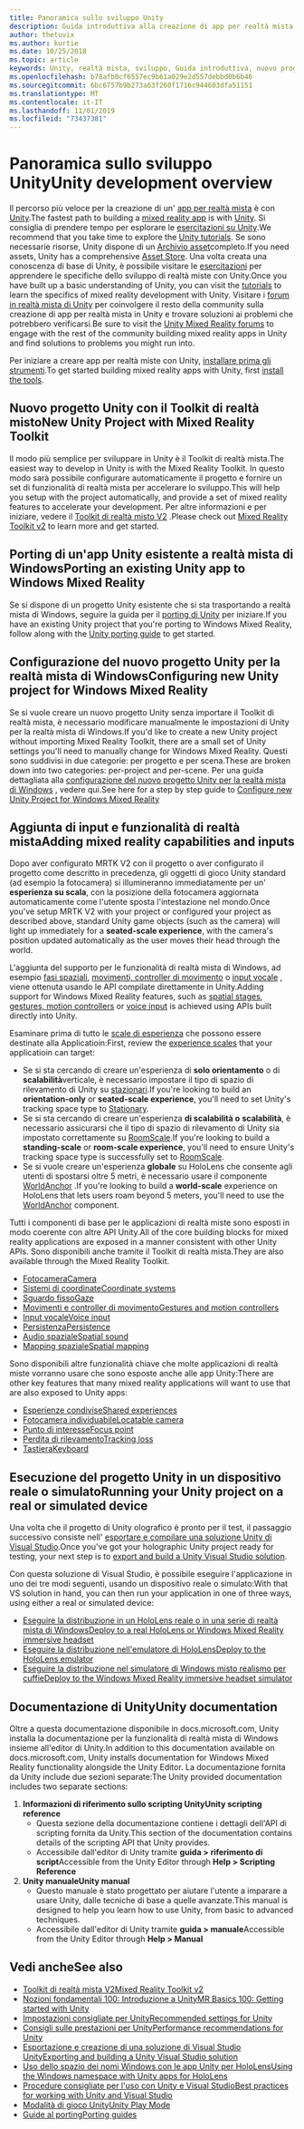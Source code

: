 ```yaml
---
title: Panoramica sullo sviluppo Unity
description: Guida introduttiva alla creazione di app per realtà mista in Unity.
author: thetuvix
ms.author: kurtie
ms.date: 10/25/2018
ms.topic: article
keywords: Unity, realtà mista, sviluppo, Guida introduttiva, nuovo progetto, porting, funzionalità, fotocamera, simulazione, emulazione, documentazione
ms.openlocfilehash: b78afb0cf6557ec9b61a029e2d557debbd0b6b46
ms.sourcegitcommit: 6bc6757b9b273a63f260f1716c944603dfa51151
ms.translationtype: MT
ms.contentlocale: it-IT
ms.lasthandoff: 11/01/2019
ms.locfileid: "73437381"
---
```

# <a name="unity-development-overview"></a><span data-ttu-id="52e38-104">Panoramica sullo sviluppo Unity</span><span class="sxs-lookup"><span data-stu-id="52e38-104">Unity development overview</span></span>

<span data-ttu-id="52e38-105">Il percorso più veloce per la creazione di un' [app per realtà mista](app-views.md) è con [Unity](https://unity.com).</span><span class="sxs-lookup"><span data-stu-id="52e38-105">The fastest path to building a [mixed reality app](app-views.md) is with [Unity](https://unity.com).</span></span> <span data-ttu-id="52e38-106">Si consiglia di prendere tempo per esplorare le [esercitazioni su Unity](https://unity3d.com/learn/tutorials).</span><span class="sxs-lookup"><span data-stu-id="52e38-106">We recommend that you take time to explore the [Unity tutorials](https://unity3d.com/learn/tutorials).</span></span> <span data-ttu-id="52e38-107">Se sono necessarie risorse, Unity dispone di un [Archivio asset](https://www.assetstore.unity3d.com/)completo.</span><span class="sxs-lookup"><span data-stu-id="52e38-107">If you need assets, Unity has a comprehensive [Asset Store](https://www.assetstore.unity3d.com/).</span></span> <span data-ttu-id="52e38-108">Una volta creata una conoscenza di base di Unity, è possibile visitare le [esercitazioni](tutorials.md) per apprendere le specifiche dello sviluppo di realtà miste con Unity.</span><span class="sxs-lookup"><span data-stu-id="52e38-108">Once you have built up a basic understanding of Unity, you can visit the [tutorials](tutorials.md) to learn the specifics of mixed reality development with Unity.</span></span> <span data-ttu-id="52e38-109">Visitare i [forum in realtà mista di Unity](https://forum.unity3d.com/forums/hololens.102/) per coinvolgere il resto della community sulla creazione di app per realtà mista in Unity e trovare soluzioni ai problemi che potrebbero verificarsi.</span><span class="sxs-lookup"><span data-stu-id="52e38-109">Be sure to visit the [Unity Mixed Reality forums](https://forum.unity3d.com/forums/hololens.102/) to engage with the rest of the community building mixed reality apps in Unity and find solutions to problems you might run into.</span></span>

<span data-ttu-id="52e38-110">Per iniziare a creare app per realtà miste con Unity, [installare prima gli strumenti](install-the-tools.md).</span><span class="sxs-lookup"><span data-stu-id="52e38-110">To get started building mixed reality apps with Unity, first [install the tools](install-the-tools.md).</span></span> 

## <a name="new-unity-project-with-mixed-reality-toolkit"></a><span data-ttu-id="52e38-111">Nuovo progetto Unity con il Toolkit di realtà misto</span><span class="sxs-lookup"><span data-stu-id="52e38-111">New Unity Project with Mixed Reality Toolkit</span></span> 

<span data-ttu-id="52e38-112">Il modo più semplice per sviluppare in Unity è il Toolkit di realtà mista.</span><span class="sxs-lookup"><span data-stu-id="52e38-112">The easiest way to develop in Unity is with the Mixed Reality Toolkit.</span></span> <span data-ttu-id="52e38-113">In questo modo sarà possibile configurare automaticamente il progetto e fornire un set di funzionalità di realtà mista per accelerare lo sviluppo.</span><span class="sxs-lookup"><span data-stu-id="52e38-113">This will help you setup with the project automatically, and provide a set of mixed reality features to accelerate your development.</span></span> <span data-ttu-id="52e38-114">Per altre informazioni e per iniziare, vedere il [Toolkit di realtà misto V2](mrtk-getting-started.md) .</span><span class="sxs-lookup"><span data-stu-id="52e38-114">Please check out [Mixed Reality Toolkit v2](mrtk-getting-started.md) to learn more and get started.</span></span> 

## <a name="porting-an-existing-unity-app-to-windows-mixed-reality"></a><span data-ttu-id="52e38-115">Porting di un'app Unity esistente a realtà mista di Windows</span><span class="sxs-lookup"><span data-stu-id="52e38-115">Porting an existing Unity app to Windows Mixed Reality</span></span>

<span data-ttu-id="52e38-116">Se si dispone di un progetto Unity esistente che si sta trasportando a realtà mista di Windows, seguire la guida per il [porting di Unity](porting-guides.md) per iniziare.</span><span class="sxs-lookup"><span data-stu-id="52e38-116">If you have an existing Unity project that you're porting to Windows Mixed Reality, follow along with the [Unity porting guide](porting-guides.md) to get started.</span></span>

## <a name="configuring-new-unity-project-for-windows-mixed-reality"></a><span data-ttu-id="52e38-117">Configurazione del nuovo progetto Unity per la realtà mista di Windows</span><span class="sxs-lookup"><span data-stu-id="52e38-117">Configuring new Unity project for Windows Mixed Reality</span></span>

<span data-ttu-id="52e38-118">Se si vuole creare un nuovo progetto Unity senza importare il Toolkit di realtà mista, è necessario modificare manualmente le impostazioni di Unity per la realtà mista di Windows.</span><span class="sxs-lookup"><span data-stu-id="52e38-118">If you'd like to create a new Unity project without importing Mixed Reality Toolkit, there are a small set of Unity settings you'll need to manually change for Windows Mixed Reality.</span></span> <span data-ttu-id="52e38-119">Questi sono suddivisi in due categorie: per progetto e per scena.</span><span class="sxs-lookup"><span data-stu-id="52e38-119">These are broken down into two categories: per-project and per-scene.</span></span> <span data-ttu-id="52e38-120">Per una guida dettagliata alla [configurazione del nuovo progetto Unity per la realtà mista di Windows](Configure-Unity-Project.md) , vedere qui.</span><span class="sxs-lookup"><span data-stu-id="52e38-120">See here for a step by step guide to [Configure new Unity Project for Windows Mixed Reality](Configure-Unity-Project.md)</span></span>

## <a name="adding-mixed-reality-capabilities-and-inputs"></a><span data-ttu-id="52e38-121">Aggiunta di input e funzionalità di realtà mista</span><span class="sxs-lookup"><span data-stu-id="52e38-121">Adding mixed reality capabilities and inputs</span></span>

<span data-ttu-id="52e38-122">Dopo aver configurato MRTK V2 con il progetto o aver configurato il progetto come descritto in precedenza, gli oggetti di gioco Unity standard (ad esempio la fotocamera) si illumineranno immediatamente per un' **esperienza su scala**, con la posizione della fotocamera aggiornata automaticamente come l'utente sposta l'intestazione nel mondo.</span><span class="sxs-lookup"><span data-stu-id="52e38-122">Once you've setup MRTK V2 with your project or configured your project as described above, standard Unity game objects (such as the camera) will light up immediately for a **seated-scale experience**, with the camera's position updated automatically as the user moves their head through the world.</span></span>

<span data-ttu-id="52e38-123">L'aggiunta del supporto per le funzionalità di realtà mista di Windows, ad esempio [fasi spaziali](coordinate-systems.md#spatial-coordinate-systems), [movimenti, controller di movimento](gestures-and-motion-controllers-in-unity.md) o [input vocale](voice-input-in-unity.md) , viene ottenuta usando le API compilate direttamente in Unity.</span><span class="sxs-lookup"><span data-stu-id="52e38-123">Adding support for Windows Mixed Reality features, such as [spatial stages](coordinate-systems.md#spatial-coordinate-systems), [gestures, motion controllers](gestures-and-motion-controllers-in-unity.md) or [voice input](voice-input-in-unity.md) is achieved using APIs built directly into Unity.</span></span> 

<span data-ttu-id="52e38-124">Esaminare prima di tutto le [scale di esperienza](coordinate-systems.md) che possono essere destinate alla Applicatioin:</span><span class="sxs-lookup"><span data-stu-id="52e38-124">First, review the [experience scales](coordinate-systems.md) that your applicatioin can target:</span></span>
* <span data-ttu-id="52e38-125">Se si sta cercando di creare un'esperienza di **solo orientamento** o di **scalabilità**verticale, è necessario impostare il tipo di spazio di rilevamento di Unity su [stazionari](coordinate-systems-in-unity.md#building-an-orientation-only-or-seated-scale-experience).</span><span class="sxs-lookup"><span data-stu-id="52e38-125">If you're looking to build an **orientation-only** or **seated-scale experience**, you'll need to set Unity's tracking space type to [Stationary](coordinate-systems-in-unity.md#building-an-orientation-only-or-seated-scale-experience).</span></span>
* <span data-ttu-id="52e38-126">Se si sta cercando di creare un'esperienza **di scalabilità o** **scalabilità**, è necessario assicurarsi che il tipo di spazio di rilevamento di Unity sia impostato correttamente su [RoomScale](coordinate-systems-in-unity.md#building-an-orientation-only-or-seated-scale-experience).</span><span class="sxs-lookup"><span data-stu-id="52e38-126">If you're looking to build a **standing-scale** or **room-scale experience**, you'll need to ensure Unity's tracking space type is successfully set to [RoomScale](coordinate-systems-in-unity.md#building-an-orientation-only-or-seated-scale-experience).</span></span>
* <span data-ttu-id="52e38-127">Se si vuole creare un'esperienza **globale** su HoloLens che consente agli utenti di spostarsi oltre 5 metri, è necessario usare il componente [WorldAnchor](coordinate-systems-in-unity.md#building-a-world-scale-experience) .</span><span class="sxs-lookup"><span data-stu-id="52e38-127">If you're looking to build a **world-scale** experience on HoloLens that lets users roam beyond 5 meters, you'll need to use the [WorldAnchor](coordinate-systems-in-unity.md#building-a-world-scale-experience) component.</span></span>

<span data-ttu-id="52e38-128">Tutti i componenti di base per le applicazioni di realtà miste sono esposti in modo coerente con altre API Unity.</span><span class="sxs-lookup"><span data-stu-id="52e38-128">All of the core building blocks for mixed reality applications are exposed in a manner consistent with other Unity APIs.</span></span> <span data-ttu-id="52e38-129">Sono disponibili anche tramite il Toolkit di realtà mista.</span><span class="sxs-lookup"><span data-stu-id="52e38-129">They are also available through the Mixed Reality Toolkit.</span></span>
* [<span data-ttu-id="52e38-130">Fotocamera</span><span class="sxs-lookup"><span data-stu-id="52e38-130">Camera</span></span>](camera-in-unity.md)
* [<span data-ttu-id="52e38-131">Sistemi di coordinate</span><span class="sxs-lookup"><span data-stu-id="52e38-131">Coordinate systems</span></span>](coordinate-systems-in-unity.md)
* [<span data-ttu-id="52e38-132">Sguardo fisso</span><span class="sxs-lookup"><span data-stu-id="52e38-132">Gaze</span></span>](gaze-in-unity.md)
* [<span data-ttu-id="52e38-133">Movimenti e controller di movimento</span><span class="sxs-lookup"><span data-stu-id="52e38-133">Gestures and motion controllers</span></span>](gestures-and-motion-controllers-in-unity.md)
* [<span data-ttu-id="52e38-134">Input vocale</span><span class="sxs-lookup"><span data-stu-id="52e38-134">Voice input</span></span>](voice-input-in-unity.md)
* [<span data-ttu-id="52e38-135">Persistenza</span><span class="sxs-lookup"><span data-stu-id="52e38-135">Persistence</span></span>](persistence-in-unity.md)
* [<span data-ttu-id="52e38-136">Audio spaziale</span><span class="sxs-lookup"><span data-stu-id="52e38-136">Spatial sound</span></span>](spatial-sound-in-unity.md)
* [<span data-ttu-id="52e38-137">Mapping spaziale</span><span class="sxs-lookup"><span data-stu-id="52e38-137">Spatial mapping</span></span>](spatial-mapping-in-unity.md)

<span data-ttu-id="52e38-138">Sono disponibili altre funzionalità chiave che molte applicazioni di realtà miste vorranno usare che sono esposte anche alle app Unity:</span><span class="sxs-lookup"><span data-stu-id="52e38-138">There are other key features that many mixed reality applications will want to use that are also exposed to Unity apps:</span></span>
* [<span data-ttu-id="52e38-139">Esperienze condivise</span><span class="sxs-lookup"><span data-stu-id="52e38-139">Shared experiences</span></span>](shared-experiences-in-unity.md)
* [<span data-ttu-id="52e38-140">Fotocamera individuabile</span><span class="sxs-lookup"><span data-stu-id="52e38-140">Locatable camera</span></span>](locatable-camera-in-unity.md)
* [<span data-ttu-id="52e38-141">Punto di interesse</span><span class="sxs-lookup"><span data-stu-id="52e38-141">Focus point</span></span>](focus-point-in-unity.md)
* [<span data-ttu-id="52e38-142">Perdita di rilevamento</span><span class="sxs-lookup"><span data-stu-id="52e38-142">Tracking loss</span></span>](tracking-loss-in-unity.md)
* [<span data-ttu-id="52e38-143">Tastiera</span><span class="sxs-lookup"><span data-stu-id="52e38-143">Keyboard</span></span>](keyboard-input-in-unity.md)

## <a name="running-your-unity-project-on-a-real-or-simulated-device"></a><span data-ttu-id="52e38-144">Esecuzione del progetto Unity in un dispositivo reale o simulato</span><span class="sxs-lookup"><span data-stu-id="52e38-144">Running your Unity project on a real or simulated device</span></span>

<span data-ttu-id="52e38-145">Una volta che il progetto di Unity olografico è pronto per il test, il passaggio successivo consiste nell' [esportare e compilare una soluzione Unity di Visual Studio](exporting-and-building-a-unity-visual-studio-solution.md).</span><span class="sxs-lookup"><span data-stu-id="52e38-145">Once you've got your holographic Unity project ready for testing, your next step is to [export and build a Unity Visual Studio solution](exporting-and-building-a-unity-visual-studio-solution.md).</span></span>

<span data-ttu-id="52e38-146">Con questa soluzione di Visual Studio, è possibile eseguire l'applicazione in uno dei tre modi seguenti, usando un dispositivo reale o simulato:</span><span class="sxs-lookup"><span data-stu-id="52e38-146">With that VS solution in hand, you can then run your application in one of three ways, using either a real or simulated device:</span></span>
* [<span data-ttu-id="52e38-147">Eseguire la distribuzione in un HoloLens reale o in una serie di realtà mista di Windows</span><span class="sxs-lookup"><span data-stu-id="52e38-147">Deploy to a real HoloLens or Windows Mixed Reality immersive headset</span></span>](using-visual-studio.md)
* [<span data-ttu-id="52e38-148">Eseguire la distribuzione nell'emulatore di HoloLens</span><span class="sxs-lookup"><span data-stu-id="52e38-148">Deploy to the HoloLens emulator</span></span>](using-the-hololens-emulator.md)
* [<span data-ttu-id="52e38-149">Eseguire la distribuzione nel simulatore di Windows misto realismo per cuffie</span><span class="sxs-lookup"><span data-stu-id="52e38-149">Deploy to the Windows Mixed Reality immersive headset simulator</span></span>](using-the-windows-mixed-reality-simulator.md)

## <a name="unity-documentation"></a><span data-ttu-id="52e38-150">Documentazione di Unity</span><span class="sxs-lookup"><span data-stu-id="52e38-150">Unity documentation</span></span>

<span data-ttu-id="52e38-151">Oltre a questa documentazione disponibile in docs.microsoft.com, Unity installa la documentazione per la funzionalità di realtà mista di Windows insieme all'editor di Unity.</span><span class="sxs-lookup"><span data-stu-id="52e38-151">In addition to this documentation available on docs.microsoft.com, Unity installs documentation for Windows Mixed Reality functionality alongside the Unity Editor.</span></span> <span data-ttu-id="52e38-152">La documentazione fornita da Unity include due sezioni separate:</span><span class="sxs-lookup"><span data-stu-id="52e38-152">The Unity provided documentation includes two separate sections:</span></span>
1. <span data-ttu-id="52e38-153">**Informazioni di riferimento sullo scripting Unity**</span><span class="sxs-lookup"><span data-stu-id="52e38-153">**Unity scripting reference**</span></span>
    * <span data-ttu-id="52e38-154">Questa sezione della documentazione contiene i dettagli dell'API di scripting fornita da Unity.</span><span class="sxs-lookup"><span data-stu-id="52e38-154">This section of the documentation contains details of the scripting API that Unity provides.</span></span>
    * <span data-ttu-id="52e38-155">Accessibile dall'editor di Unity tramite **guida > riferimento di script**</span><span class="sxs-lookup"><span data-stu-id="52e38-155">Accessible from the Unity Editor through **Help > Scripting Reference**</span></span>
2. <span data-ttu-id="52e38-156">**Unity manuale**</span><span class="sxs-lookup"><span data-stu-id="52e38-156">**Unity manual**</span></span>
    * <span data-ttu-id="52e38-157">Questo manuale è stato progettato per aiutare l'utente a imparare a usare Unity, dalle tecniche di base a quelle avanzate.</span><span class="sxs-lookup"><span data-stu-id="52e38-157">This manual is designed to help you learn how to use Unity, from basic to advanced techniques.</span></span>
    * <span data-ttu-id="52e38-158">Accessibile dall'editor di Unity tramite **guida > manuale**</span><span class="sxs-lookup"><span data-stu-id="52e38-158">Accessible from the Unity Editor through **Help > Manual**</span></span>

## <a name="see-also"></a><span data-ttu-id="52e38-159">Vedi anche</span><span class="sxs-lookup"><span data-stu-id="52e38-159">See also</span></span>
* [<span data-ttu-id="52e38-160">Toolkit di realtà mista V2</span><span class="sxs-lookup"><span data-stu-id="52e38-160">Mixed Reality Toolkit v2</span></span>](mrtk-getting-started.md)
* [<span data-ttu-id="52e38-161">Nozioni fondamentali 100: Introduzione a Unity</span><span class="sxs-lookup"><span data-stu-id="52e38-161">MR Basics 100: Getting started with Unity</span></span>](holograms-100.md)
* [<span data-ttu-id="52e38-162">Impostazioni consigliate per Unity</span><span class="sxs-lookup"><span data-stu-id="52e38-162">Recommended settings for Unity</span></span>](recommended-settings-for-unity.md)
* [<span data-ttu-id="52e38-163">Consigli sulle prestazioni per Unity</span><span class="sxs-lookup"><span data-stu-id="52e38-163">Performance recommendations for Unity</span></span>](performance-recommendations-for-unity.md)
* [<span data-ttu-id="52e38-164">Esportazione e creazione di una soluzione di Visual Studio Unity</span><span class="sxs-lookup"><span data-stu-id="52e38-164">Exporting and building a Unity Visual Studio solution</span></span>](exporting-and-building-a-unity-visual-studio-solution.md)
* [<span data-ttu-id="52e38-165">Uso dello spazio dei nomi Windows con le app Unity per HoloLens</span><span class="sxs-lookup"><span data-stu-id="52e38-165">Using the Windows namespace with Unity apps for HoloLens</span></span>](using-the-windows-namespace-with-unity-apps-for-hololens.md)
* [<span data-ttu-id="52e38-166">Procedure consigliate per l'uso con Unity e Visual Studio</span><span class="sxs-lookup"><span data-stu-id="52e38-166">Best practices for working with Unity and Visual Studio</span></span>](best-practices-for-working-with-unity-and-visual-studio.md)
* [<span data-ttu-id="52e38-167">Modalità di gioco Unity</span><span class="sxs-lookup"><span data-stu-id="52e38-167">Unity Play Mode</span></span>](unity-play-mode.md)
* [<span data-ttu-id="52e38-168">Guide al porting</span><span class="sxs-lookup"><span data-stu-id="52e38-168">Porting guides</span></span>](porting-guides.md)

